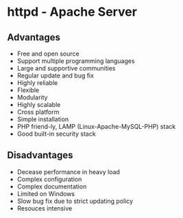 # httpd - Apache Server

## Advantages

- Free and open source
- Support multiple programming languages
- Large and supportive communities
- Regular update and bug fix
- Highly reliable
- Flexible
- Modularity
- Highly scalable
- Cross platform
- Simple installation
- PHP friend-ly, LAMP (Linux-Apache-MySQL-PHP) stack
- Good built-in security stack

## Disadvantages

- Decease performance in heavy load
- Complex configuration
- Complex documentation
- Limited on Windows
- Slow bug fix due to strict updating policy
- Resouces intensive

